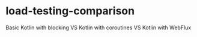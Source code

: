 # load-testing-comparison
Basic Kotlin with blocking VS Kotlin with coroutines VS Kotlin with WebFlux
